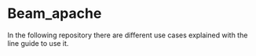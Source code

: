 # Beam_apache 
In the following repository there are different use cases explained with the line guide to use it.

